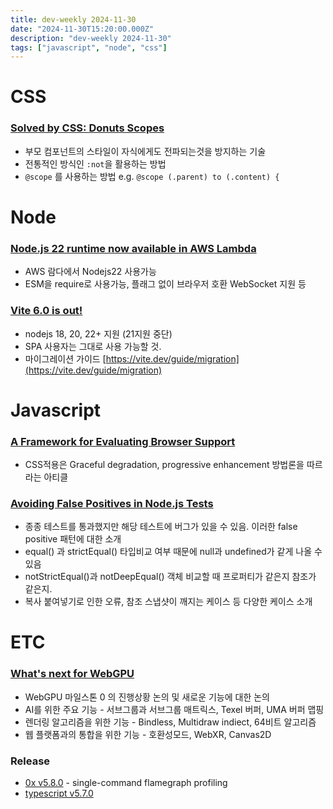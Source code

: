 ```yaml
---
title: dev-weekly 2024-11-30
date: "2024-11-30T15:20:00.000Z"
description: "dev-weekly 2024-11-30"
tags: ["javascript", "node", "css"]
---
```


# CSS

### [Solved by CSS: Donuts Scopes](https://css-tricks.com/solved-by-css-donuts-scopes)

- 부모 컴포넌트의 스타일이 자식에게도 전파되는것을 방지하는 기술
- 전통적인 방식인 `:not`을 활용하는 방법
- `@scope` 를 사용하는 방법 e.g. `@scope (.parent) to (.content) {`

# Node

### [Node.js 22 runtime now available in AWS Lambda](https://aws.amazon.com/ko/blogs/compute/node-js-22-runtime-now-available-in-aws-lambda/)

- AWS 람다에서 Nodejs22 사용가능
- ESM을 require로 사용가능, 플래그 없이 브라우저 호환 WebSocket 지원 등

### [Vite 6.0 is out!](https://vite.dev/blog/announcing-vite6.html)

- nodejs 18, 20, 22+ 지원 (21지원 중단)
- SPA 사용자는 그대로 사용 가능할 것.
- 마이그레이션 가이드 [https://vite.dev/guide/migration](https://vite.dev/guide/migration)

# Javascript

### [A Framework for Evaluating Browser Support](https://www.joshwcomeau.com/css/browser-support/)

- CSS적용은 Graceful degradation, progressive enhancement 방법론을 따르라는 아티클

### [Avoiding False Positives in Node.js Tests](https://blog.appsignal.com/2024/11/20/avoiding-false-positives-in-nodejs-tests.html)

- 종종 테스트를 통과했지만 해당 테스트에 버그가 있을 수 있음. 이러한 false positive 패턴에 대한 소개
- equal() 과 strictEqual() 타입비교 여부 때문에 null과 undefined가 같게 나올 수 있음
- notStrictEqual()과 notDeepEqual() 객체 비교할 때 프로퍼티가 같은지 참조가 같은지.
- 복사 붙여넣기로 인한 오류, 참조 스냅샷이 깨지는 케이스 등 다양한 케이스 소개

# ETC

### [What's next for WebGPU](https://developer.chrome.com/blog/next-for-webgpu)

- WebGPU 마일스톤 0 의 진행상황 논의 및 새로운 기능에 대한 논의
- AI를 위한 주요 기능 - 서브그룹과 서브그룹 매트릭스, Texel 버퍼, UMA 버퍼 맵핑
- 렌더링 알고리즘을 위한 기능 - Bindless, Multidraw indiect, 64비트 알고리즘
- 웹 플랫폼과의 통합을 위한 기능 - 호환성모드, WebXR, Canvas2D

### Release

- [0x v5.8.0](https://github.com/davidmarkclements/0x/releases/tag/v5.8.0) - single-command flamegraph profiling
- [typescript v5.7.0](https://devblogs.microsoft.com/typescript/announcing-typescript-5-7/)